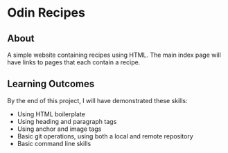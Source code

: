 # Odin Recipes

## About

A simple website containing recipes using HTML. The main index page will have links to pages that each contain a recipe.

## Learning Outcomes

By the end of this project, I will have demonstrated these skills:

- Using HTML boilerplate
- Using heading and paragraph tags
- Using anchor and image tags
- Basic git operations, using both a local and remote repository
- Basic command line skills